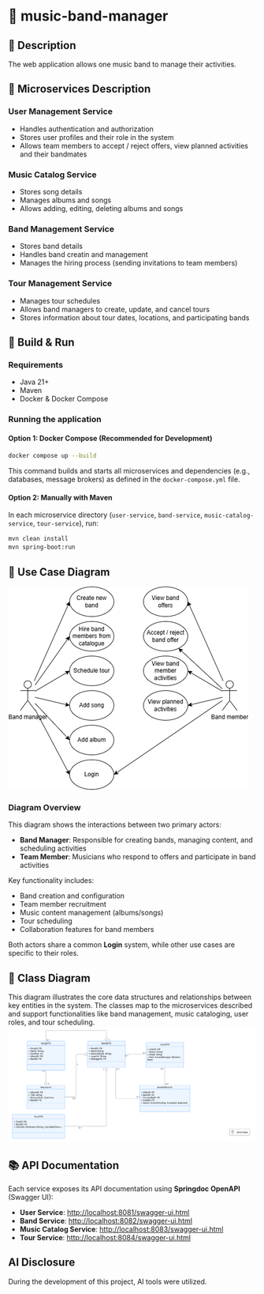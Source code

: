 # 🎸 music-band-manager

## 📖 Description
The web application allows one music band to manage their activities.

## 🧩 Microservices Description
### User Management Service
- Handles authentication and authorization
- Stores user profiles and their role in the system
- Allows team members to accept / reject offers, view planned activities and their bandmates

### Music Catalog Service
- Stores song details
- Manages albums and songs
- Allows adding, editing, deleting albums and songs

### Band Management Service
- Stores band details
- Handles band creatin and management
- Manages the hiring process (sending invitations to team members)

### Tour Management Service
- Manages tour schedules
- Allows band managers to create, update, and cancel tours
- Stores information about tour dates, locations, and participating bands


## 🚀 Build & Run

### Requirements
- Java 21+
- Maven
- Docker & Docker Compose

### Running the application

#### Option 1: Docker Compose (Recommended for Development)
```bash
docker compose up --build
```
This command builds and starts all microservices and dependencies (e.g., databases, message brokers) as defined in the `docker-compose.yml` file.

#### Option 2: Manually with Maven
In each microservice directory (`user-service`, `band-service`, `music-catalog-service`, `tour-service`), run:

```bash
mvn clean install
mvn spring-boot:run
```


## 📌 Use Case Diagram
![Use case diagram](assets/UsecaseDiagram.png)

### Diagram Overview
This diagram shows the interactions between two primary actors:
- **Band Manager**: Responsible for creating bands, managing content, and scheduling activities
- **Team Member**: Musicians who respond to offers and participate in band activities

Key functionality includes:
- Band creation and configuration
- Team member recruitment
- Music content management (albums/songs)
- Tour scheduling
- Collaboration features for band members

Both actors share a common **Login** system, while other use cases are specific to their roles.


## 🧬 Class Diagram
This diagram illustrates the core data structures and relationships between key entities in the system. The classes map to the microservices described and support functionalities like band management, music cataloging, user roles, and tour scheduling.
![Class diagram](assets/ClassDiagram.png)




## 📚 API Documentation

Each service exposes its API documentation using **Springdoc OpenAPI** (Swagger UI):

- **User Service**: [http://localhost:8081/swagger-ui.html](http://localhost:8081/swagger-ui.html)
- **Band Service**: [http://localhost:8082/swagger-ui.html](http://localhost:8082/swagger-ui.html)
- **Music Catalog Service**: [http://localhost:8083/swagger-ui.html](http://localhost:8083/swagger-ui.html)
- **Tour Service**: [http://localhost:8084/swagger-ui.html](http://localhost:8084/swagger-ui.html)


## AI Disclosure
During the development of this project, AI tools were utilized.
